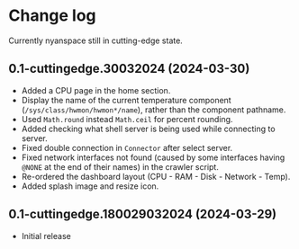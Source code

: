 # Change log

Currently nyanspace still in cutting-edge state.

## 0.1-cuttingedge.30032024 (2024-03-30)

- Added a CPU page in the home section.
- Display the name of the current temperature component (`/sys/class/hwmon/hwmon*/name`), rather than the component pathname.
- Used `Math.round` instead `Math.ceil` for percent rounding.
- Added checking what shell server is being used while connecting to server.
- Fixed double connection in `Connector` after select server.
- Fixed network interfaces not found (caused by some interfaces having `@NONE` at the end of their names) in the crawler script.
- Re-ordered the dashboard layout (CPU - RAM - Disk - Network - Temp).
- Added splash image and resize icon.

## 0.1-cuttingedge.180029032024 (2024-03-29)

- Initial release
